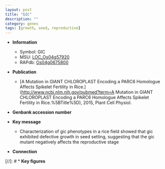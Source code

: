 ```yaml
---
layout: post
title: "GIC"
description: ""
category: genes
tags: [growth, seed, reproductive]
---
```


* **Information**  
    + Symbol: GIC  
    + MSU: [LOC_Os04g57920](http://rice.uga.edu/cgi-bin/ORF_infopage.cgi?orf=LOC_Os04g57920)  
    + RAPdb: [Os04g0675800](http://rapdb.dna.affrc.go.jp/viewer/gbrowse_details/irgsp1?name=Os04g0675800)  

* **Publication**  
    + [A Mutation in GIANT CHLOROPLAST Encoding a PARC6 Homologue Affects Spikelet Fertility in Rice.](http://www.ncbi.nlm.nih.gov/pubmed?term=A Mutation in GIANT CHLOROPLAST Encoding a PARC6 Homologue Affects Spikelet Fertility in Rice.%5BTitle%5D), 2015, Plant Cell Physiol.

* **Genbank accession number**  

* **Key message**  
    + Characterization of gic phenotypes in a rice field showed that gic exhibited defective growth in seed setting, suggesting that the gic mutant negatively affects the reproductive stage

* **Connection**  

[//]: # * **Key figures**  


